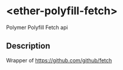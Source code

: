 # \<ether-polyfill-fetch\>

Polymer Polyfill Fetch api 
  
  
## Description

Wrapper of https://github.com/github/fetch  